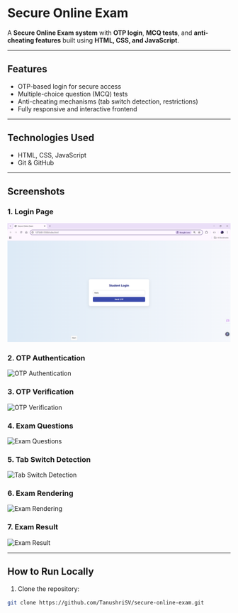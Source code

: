 # Secure Online Exam

A **Secure Online Exam system** with **OTP login**, **MCQ tests**, and **anti-cheating features** built using **HTML, CSS, and JavaScript**.

---

## Features
- OTP-based login for secure access
- Multiple-choice question (MCQ) tests
- Anti-cheating mechanisms (tab switch detection, restrictions)
- Fully responsive and interactive frontend

---

## Technologies Used
- HTML, CSS, JavaScript
- Git & GitHub

---

## Screenshots

### 1. Login Page
![Login Page](Images/login.png)

### 2. OTP Authentication
![OTP Authentication](Images/otp-authentication.png)

### 3. OTP Verification
![OTP Verification](Images/otp-verification.png)

### 4. Exam Questions
![Exam Questions](Images/exam-questions.png)

### 5. Tab Switch Detection
![Tab Switch Detection](Images/tab-switch-detection.png)

### 6. Exam Rendering
![Exam Rendering](Images/exam-rendering.png)

### 7. Exam Result
![Exam Result](Images/exam-result.png)

---

## How to Run Locally
1. Clone the repository:
```bash
git clone https://github.com/TanushriSV/secure-online-exam.git
